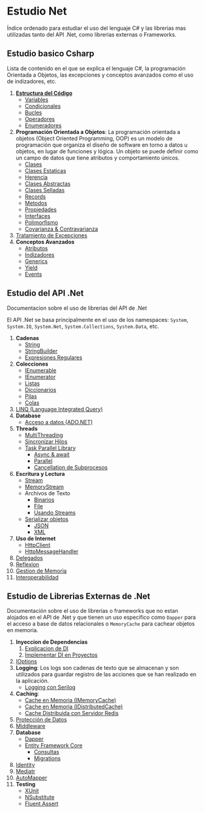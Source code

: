 # Estudio Net
Índice ordenado para estudiar el uso del lenguaje C# y las librerias mas utilizadas tanto del API .Net, como librerias externas o Frameworks.


## Estudio basico Csharp
Lista de contenido en el que se explica el lenguaje C#, la programación Orientada a Objetos, las excepciones y conceptos avanzados como el uso de indizadores, etc.

1. [**Estructura del Código**](./docs/Csharp/EstructuraCodigo/EstructuraCodigo.md)
    - [Variables](./docs/Csharp/EstructuraCodigo/Variables.md)
    - [Condicionales](./docs/Csharp/EstructuraCodigo/InstruccionSeleccion.md)
    - [Bucles](./docs/Csharp/EstructuraCodigo/InstruccionIteracion.md)
    - [Operadores](./docs/Csharp/EstructuraCodigo/Operadores.md)
    - [Enumeradores](./docs/Csharp/EstructuraCodigo/Enums.md)
1. **Programación Orientada a Objetos**: La programación orientada a objetos (Object Oriented Programming, OOP) es un modelo de programación que organiza el diseño de software en torno a datos u objetos, en lugar de funciones y lógica. Un objeto se puede definir como un campo de datos que tiene atributos y comportamiento únicos.
    - [Clases](./docs/Csharp/POO/Clases.md)
    - [Clases Estaticas](./docs/Csharp/POO/StaticClass.md)
    - [Herencia](./docs/Csharp/POO/Herencia.md)
    - [Clases Abstractas](./docs/Csharp/POO/ClasesAbstractas.md)
    - [Clases Selladas](./docs/Csharp/POO/SealedClass.md)
    - [Records](./docs/Csharp/POO/Records.md)
    - [Metodos](./docs/Csharp/POO/Method.md)
    - [Propiedades](./docs/Csharp/POO/Properties.md)
    - [Interfaces](./docs/Csharp/POO/Interfaces.md)
    - [Polimorfismo](./docs/Csharp/POO/Polimorfismo.md)
    - [Covarianza & Contravarianza](./docs/Csharp/POO/CovarianzaContravarianza.md)
1. [Tratamiento de Excepciones](./docs/Csharp/Excepciones/TratamientoExcepciones.md)
1. **Conceptos Avanzados**
    - [Atributos](./docs/Csharp/ConceptosAvanzados/Atributos.md)
    - [Indizadores](./docs/Csharp/ConceptosAvanzados/Indizadores.md)
    - [Generics](./docs/Csharp/ConceptosAvanzados/Generics.md)
    - [Yield](./docs/Csharp/ConceptosAvanzados/Yield.md)
    - [Events](./docs/Csharp/ConceptosAvanzados/Events.md)


## Estudio del API .Net
Documentacion sobre el uso de librerias del API de .Net

El API .Net se basa principalmente en el uso de los namespaces: `System`, `System.IO`, `System.Net`, `System.Collections`, `System.Data`, etc.

1. **Cadenas**
    - [String](./docs/ApiNet/Cadenas/String.md)
    - [StringBuilder](./docs/ApiNet/Cadenas/StringBuilder.md)
    - [Expresiones Regulares](./docs/ApiNet/Cadenas/ExpresionesRegulares.md)
1. **Colecciones**
    - [IEnumerable](./docs/ApiNet/Enumerables/Colecciones/IEnumerable.md)
    - [IEnumerator](./docs/ApiNet/Enumerables/Colecciones/IEnumerator.md)
    - [Listas](./docs/ApiNet/Enumerables/Colecciones/List.md)
    - [Diccionarios](./docs/ApiNet/Enumerables/Colecciones/Dictionary.md)
    - [Pilas](./docs/ApiNet/Enumerables/Colecciones/Stack.md)
    - [Colas](./docs/ApiNet/Enumerables/Colecciones/Queue.md)
1. [LINQ (Language Integrated Query)](./docs/ApiNet/Enumerables/LINQ.md)
1. **Database**
    - [Acceso a datos (ADO.NET)](./docs/ApiNet/Database/ADONET.md)
1. **Threads**
    - [MultiThreading](./docs/ApiNet/Threading/MultiThreading.md)
    - [Sincronizar Hilos](./docs/ApiNet/Threading/SyncThreads.md)
    - [Task Parallel Library](./docs/ApiNet/Threading/TaskParallelLibrary/TPL.md)
        - [Async & await](./docs/ApiNet/Threading/TaskParallelLibrary/Async.md)
        - [Parallel](./docs/ApiNet/Threading/TaskParallelLibrary/Parallel.md)
        - [Cancellation de Subprocesos](./docs/ApiNet/Threading/TaskParallelLibrary/CancellationToken.md)
1. **Escritura y Lectura**
    - [Stream](./docs/ApiNet/InputOutput/Stream.md)
    - [MemoryStream](./docs/ApiNet/InputOutput/MemoryStream.md)
    - Archivos de Texto
        - [Binarios](./docs/ApiNet/InputOutput/TextFiles/Binary.md)
        - [File](./docs/ApiNet/InputOutput/TextFiles/File.md)
        - [Usando Streams](./docs/ApiNet/InputOutput/TextFiles/StreamOnFiles.md)
    - [Serializar objetos](./docs/ApiNet/InputOutput/Serialization/Serializacion.md)
        - [JSON](./docs/ApiNet/InputOutput/Serialization/JSON.md)
        - [XML](./docs/ApiNet/InputOutput/Serialization/XML.md)
1. **Uso de Internet**
    - [HttpClient](./docs/ApiNet/Network/HttpClient.md)
    - [HttpMessageHandler](./docs/ApiNet/Network/HttpMessageHandler.md)
1. [Delegados](./docs/ApiNet/Delegados.md)
1. [Reflexion](./docs/ApiNet/Reflexion.md)
1. [Gestion de Memoria](./docs/ApiNet/GestionMemoria.md)
1. [Interoperabilidad](./docs/ApiNet/Interoperabilidad.md)

## Estudio de Librerias Externas de .Net
Documentación sobre el uso de librerias o frameworks que no estan alojados en el API de .Net y que tienen un uso especifico como `Dapper` para el acceso a base de datos relacionales o `MemoryCache` para cachear objetos en memoria.

1. **Inyeccion de Dependencias**
    1. [Explicacion de DI](./docs/LibreriasNet/DependencyInjection/DependencyInjection.md)
    1. [Implementar DI en Proyectos](./docs/LibreriasNet/DependencyInjection/ImplementarDiProyectos.md)
1. [IOptions](./docs/LibreriasNet/IOptions.md)
1. **Logging**: Los logs son cadenas de texto que se almacenan y son utilizados para guardar registro de las acciones que se han realizado en la aplicación.
    - [Logging con Serilog](./docs/LibreriasNet/Logging/LoggingSerilog.md)
1. **Caching**:
    - [Cache en Memoria (IMemoryCache)](./docs/LibreriasNet/Caching/CacheMemoriaMemory.md)
    - [Cache en Memoria (IDistributedCache)](./docs/LibreriasNet/Caching/CacheMemoriaDistributed.md)
    - [Cache Distribuida con Servidor Redis](./docs/LibreriasNet/Caching/CacheServerRedis.md)
1. [Protección de Datos](./docs/LibreriasNet/IDataProtectionProvider.md)
1. [Middleware](./docs/LibreriasNet/Middleware.md)
1. **Database**
    - [Dapper](./docs/LibreriasNet/Database/Dapper.md)
    - [Entity Framework Core](./docs/LibreriasNet/Database/EntityFrameworkCore/EFCore.md)
        - [Consultas](./docs/LibreriasNet/Database/EntityFrameworkCore/Consultas.md)
        - [Migrations](./docs/LibreriasNet/Database/EntityFrameworkCore/Migrations.md)
1. [Identity](./docs/LibreriasNet/Identity.md)
1. [Mediatr](./docs/LibreriasNet/Mediatr.md)
1. [AutoMapper](./docs/LibreriasNet/AutoMapper.md)
1. **Testing**
    - [XUnit](./docs/LibreriasNet/Testing/XUnit.md)
    - [NSubstitute](./docs/LibreriasNet/Testing/NSubstitute.md)
    - [Fluent Assert](./docs/LibreriasNet/Testing/FluentAssertions.md)
